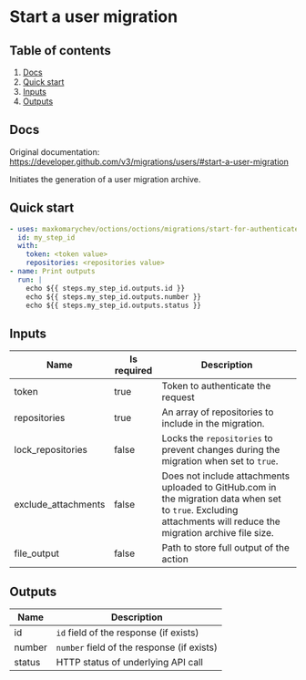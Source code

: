 # Start a user migration

## Table of contents

1. [Docs](#docs)
1. [Quick start](#quick-start)
1. [Inputs](#inputs)
1. [Outputs](#outputs)

<a name="quick-start" ></a>
## Docs

Original documentation: https://developer.github.com/v3/migrations/users/#start-a-user-migration

Initiates the generation of a user migration archive.


<a name="quick start" ></a>
## Quick start

```yaml
- uses: maxkomarychev/octions/octions/migrations/start-for-authenticated-user@master
  id: my_step_id
  with:
    token: <token value>
    repositories: <repositories value>
- name: Print outputs
  run: |
    echo ${{ steps.my_step_id.outputs.id }}
    echo ${{ steps.my_step_id.outputs.number }}
    echo ${{ steps.my_step_id.outputs.status }}
```


<a name="inputs" ></a>
## Inputs

| Name | Is required | Description |
|---|---|---|
|token|true|Token to authenticate the request
|repositories|true|An array of repositories to include in the migration.
|lock_repositories|false|Locks the `repositories` to prevent changes during the migration when set to `true`.
|exclude_attachments|false|Does not include attachments uploaded to GitHub.com in the migration data when set to `true`. Excluding attachments will reduce the migration archive file size.
|file_output|false|Path to store full output of the action

<a name="outputs" ></a>
## Outputs

| Name | Description |
|---|---|
|id|`id` field of the response (if exists)|
|number|`number` field of the response (if exists)|
|status|HTTP status of underlying API call|

